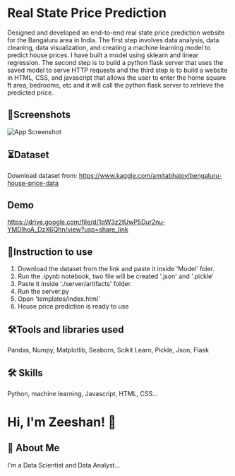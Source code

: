 
# Real State Price Prediction

Designed and developed an end-to-end real state price prediction website for the Bangaluru area in India. The first step involves data analysis, data cleaning, data visualization, and creating a machine learning model to predict house prices. I have built a model using sklearn and linear regression. The second step is to build a python flask server that uses the saved model to serve HTTP requests and the third step is to build a website in HTML, CSS, and javascript that allows the user to enter the home square ft area, bedrooms, etc and it will call the python flask server to retrieve the predicted price.

## 📸Screenshots

![App Screenshot](https://drive.google.com/uc?export=view&id=1Q8gAGi_xDrQ1pculbjVO0DQEAysi9dUY)
## ⏳Dataset
Download dataset from: https://www.kaggle.com/amitabhajoy/bengaluru-house-price-data
## Demo

https://drive.google.com/file/d/1qW3z2tUwP5Dur2nu-YMDlhoA_DzX6Qhn/view?usp=share_link


## 📝Instruction to use
1) Download the dataset from the link and paste it inside 'Model' foler.
2) Run the .ipynb notebook, two file will be created '.json' and '.pickle'
3) Paste it inside './server/artifacts' folder.
4) Run the server.py
5) Open 'templates/index.html'
6) House price prediction is ready to use
## 🛠Tools and libraries used
Pandas, Numpy, Matplotlib, Seaborn, Scikit Learn, Pickle, Json, Flask
## 🛠 Skills
Python, machine learning, Javascript, HTML, CSS...


# Hi, I'm Zeeshan! 👋


## 🚀 About Me
I'm a Data Scientist and Data Analyst...

